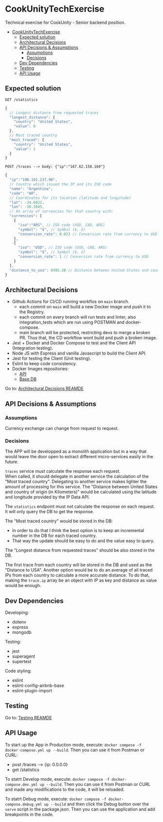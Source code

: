 # CookUnityTechExercise
Technical exercise for CookUnity - Senior backend position.

- [CookUnityTechExercise](#cookunitytechexercise)
  - [Expected solution](#expected-solution)
  - [Architectural Decisions](#architectural-decisions)
  - [API Decisions \& Assumptions](#api-decisions--assumptions)
    - [Assumptions](#assumptions)
    - [Decisions](#decisions)
  - [Dev Dependencies](#dev-dependencies)
  - [Testing](#testing)
  - [API Usage](#api-usage)

## Expected solution

`GET /statistics`

```js
{
  // Longest distance from requested traces
  "longest_distance": {
    "country": "United States",
    "value": 0
  },
  // Most traced country
  "most_traced": { 
    "country": "United States",
    "value": 1
  }
}
```

`POST /traces --> body: {"ip":"167.62.158.169"}`

```js
{
  "ip":"190.191.237.90",
  // Country which issued the IP and its ISO code
  "name": "Argentina", 
  "code": "AR",
  // Coordinates for its location (latitude and longitude)
  "lat": -34.6022,
  "lon": -58.3845,
  // An array of currencies for that country with:
  "currencies": [
    {
      "iso":"ARS", // ISO code (USD, CAD, ARS)
      "symbol": "$", // Symbol ($, £)
      "conversion_rate": 0.023 // Conversion rate from currency to USD
    },
    {
      "iso": "USD", // ISO code (USD, CAD, ARS)
      "symbol": "$", // Symbol ($, £)
      "conversion_rate": 1 // Conversion rate from currency to USD
    }
  ],
  "distance_to_usa": 8395.28 // Distance between United States and country of origin (in Kilometers)
}
```

## Architectural Decisions

* Github Actions for CI/CD running workflos on `main` branch.
  - each commit on `main` will build a new Docker image and push it to the Registry.
  - each commit on every branch will run tests and linter, also integration_tests which are run using POSTMAN and docker-compose. 
  - main branch will be protected, restricting devs to merge a broken PR. Thus that, the CD workflow wont build and push a broken image.
* Jest + Docker and Docker Compose to test and the Client API (Integration testing).
* Node JS with Express and vanilla Javascript to build the Client API.
* Jest for testing the Client (Unit testing).
* Eslint to keep code consistency.
* Docker Images repositories:
  - [API](https://hub.docker.com/repository/docker/edymberg/cookunity-traces/general)
  - [Base DB](https://hub.docker.com/repository/docker/edymberg/cookunity-traces-db/general)

Go to: [Architectural Decisions REAMDE](https://github.com/GianFF/CookUnityTechExercise/tree/main/manifests)

## API Decisions & Assumptions

### Assumptions

Currency exchange can change from request to request.   

### Decisions

The APP will be developped as a monolith application but in a way that would leave the door open to extract different micro-services easily in the future.

`traces` service must calculate the response each request.   
When called, it should delegate in another service the calculation of the "Most traced country". Delegating to another service makes lighter the amount of processing for this service.
The "Distance between United States and country of origin (in Kilometers)" would be calculated using the latitude and longitude provided by the IP Data API.

The `statistics` endpoint must not calculate the response on each request.   
It will only query the DB to get the response.   

The "Most traced country" would be stored in the DB:
* In order to do that I think the best option is to keep an incremental number in the DB for each traced country.
* That way the update should be easy to do and the value easy to query.

The "Longest distance from requested traces" should be also stored in the DB. 

The first trace from each country will be stored in the DB and used as the "Distance to USA".
Another option would be to do an average of all traced IPs from each country to calculate a more accurate distance. To do that, making the `trace.ip` array be an object with IP as key and distance as value would be enough.

## Dev Dependencies

Developing:
* dotenv
* express
* mongodb

Testing:
* jest
* superagent
* supertest

Code styling:
* eslint
* eslint-config-airbnb-base
* eslint-plugin-import

## Testing

Go to: [Testing REAMDE](https://github.com/GianFF/CookUnityTechExercise/tree/main/test/integration)

## API Usage

To start up the App in Production mode, execute: `docker compose -f docker-compose.yml up --build`.
Then you can use it from Postman or CURL:
* post /traces --> {ip: 0.0.0.0}
* get /statistics

To statrt Develop mode, execute: `docker compose -f docker-compose.dev.yml up --build`.
Then you can use it from Postman or CURL and made any modifications to the code, it will be reloaded.

To statrt Debug mode, execute: `docker compose -f docker-compose.debug.yml up --build` and then click the Debug button over the `serve` script in the package.json.
Then you can use the application and add breakpoints in the code.
